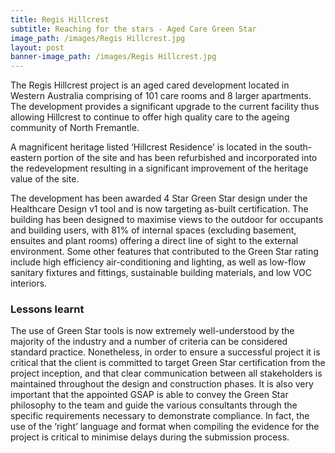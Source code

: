 ```yaml
---
title: Regis Hillcrest
subtitle: Reaching for the stars - Aged Care Green Star
image_path: /images/Regis Hillcrest.jpg
layout: post
banner-image_path: /images/Regis Hillcrest.jpg
---
```



The Regis Hillcrest project is an aged cared development located in Western Australia comprising of 101 care rooms and 8 larger apartments. The development provides a significant upgrade to the current facility thus allowing Hillcrest to continue to offer high quality care to the ageing community of North Fremantle.

A magnificent heritage listed ‘Hillcrest Residence’ is located in the south-eastern portion of the site and has been refurbished and incorporated into the redevelopment resulting in a significant improvement of the heritage value of the site.

The development has been awarded 4 Star Green Star design under the Healthcare Design v1 tool and is now targeting as-built certification. The building has been designed to maximise views to the outdoor for occupants and building users, with 81% of internal spaces (excluding basement, ensuites and plant rooms) offering a direct line of sight to the external environment. Some other features that contributed to the Green Star rating include high efficiency air-conditioning and lighting, as well as low-flow sanitary fixtures and fittings, sustainable building materials, and low VOC interiors.

### Lessons learnt

The use of Green Star tools is now extremely well-understood by the majority of the industry and a number of criteria can be considered standard practice. Nonetheless, in order to ensure a successful project it is critical that the client is committed to target Green Star certification from the project inception, and that clear communication between all stakeholders is maintained throughout the design and construction phases. It is also very important that the appointed GSAP is able to convey the Green Star philosophy to the team and guide the various consultants through the specific requirements necessary to demonstrate compliance. In fact, the use of the ‘right’ language and format when compiling the evidence for the project is critical to minimise delays during the submission process.